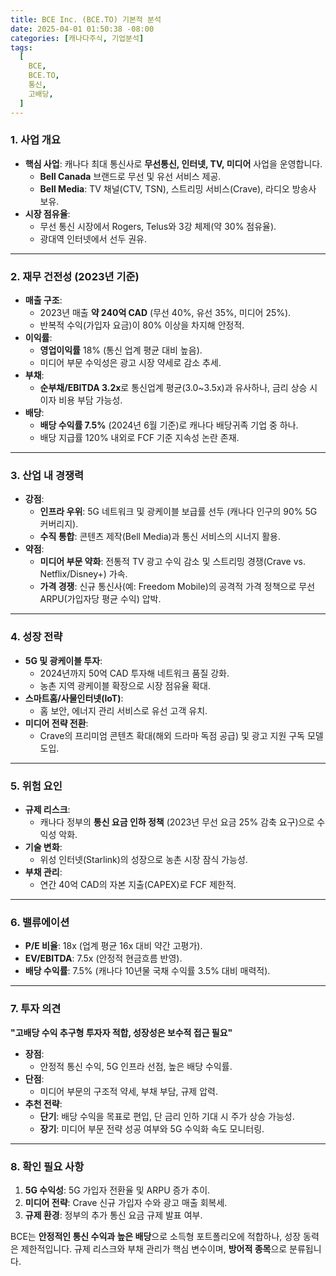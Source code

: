 ```yaml
---
title: BCE Inc. (BCE.TO) 기본적 분석
date: 2025-04-01 01:50:38 -08:00
categories: [캐나다주식, 기업분석]
tags:
  [
    BCE,
    BCE.TO,
    통신,
    고배당,
  ]
---
```


### **1. 사업 개요**

-   **핵심 사업**: 캐나다 최대 통신사로 **무선통신, 인터넷, TV, 미디어** 사업을 운영합니다.
    -   **Bell Canada** 브랜드로 무선 및 유선 서비스 제공.
    -   **Bell Media**: TV 채널(CTV, TSN), 스트리밍 서비스(Crave), 라디오 방송사 보유.
-   **시장 점유율**:
    -   무선 통신 시장에서 Rogers, Telus와 3강 체제(약 30% 점유율).
    -   광대역 인터넷에서 선두 권유.

----------

### **2. 재무 건전성 (2023년 기준)**

-   **매출 구조**:
    -   2023년 매출 **약 240억 CAD** (무선 40%, 유선 35%, 미디어 25%).
    -   반복적 수익(가입자 요금)이 80% 이상을 차지해 안정적.
-   **이익률**:
    -   **영업이익률** 18% (통신 업계 평균 대비 높음).
    -   미디어 부문 수익성은 광고 시장 약세로 감소 추세.
-   **부채**:
    -   **순부채/EBITDA 3.2x**로 통신업계 평균(3.0~3.5x)과 유사하나, 금리 상승 시 이자 비용 부담 가능성.
-   **배당**:
    -   **배당 수익률 7.5%** (2024년 6월 기준)로 캐나다 배당귀족 기업 중 하나.
    -   배당 지급률 120% 내외로 FCF 기준 지속성 논란 존재.

----------

### **3. 산업 내 경쟁력**

-   **강점**:
    -   **인프라 우위**: 5G 네트워크 및 광케이블 보급률 선두 (캐나다 인구의 90% 5G 커버리지).
    -   **수직 통합**: 콘텐츠 제작(Bell Media)과 통신 서비스의 시너지 활용.
-   **약점**:
    -   **미디어 부문 약화**: 전통적 TV 광고 수익 감소 및 스트리밍 경쟁(Crave vs. Netflix/Disney+) 가속.
    -   **가격 경쟁**: 신규 통신사(예: Freedom Mobile)의 공격적 가격 정책으로 무선 ARPU(가입자당 평균 수익) 압박.

----------

### **4. 성장 전략**

-   **5G 및 광케이블 투자**:
    -   2024년까지 50억 CAD 투자해 네트워크 품질 강화.
    -   농촌 지역 광케이블 확장으로 시장 점유율 확대.
-   **스마트홈/사물인터넷(IoT)**:
    -   홈 보안, 에너지 관리 서비스로 유선 고객 유치.
-   **미디어 전략 전환**:
    -   Crave의 프리미엄 콘텐츠 확대(해외 드라마 독점 공급) 및 광고 지원 구독 모델 도입.

----------

### **5. 위험 요인**

-   **규제 리스크**:
    -   캐나다 정부의 **통신 요금 인하 정책** (2023년 무선 요금 25% 감축 요구)으로 수익성 악화.
-   **기술 변화**:
    -   위성 인터넷(Starlink)의 성장으로 농촌 시장 잠식 가능성.
-   **부채 관리**:
    -   연간 40억 CAD의 자본 지출(CAPEX)로 FCF 제한적.

----------

### **6. 밸류에이션**

-   **P/E 비율**: 18x (업계 평균 16x 대비 약간 고평가).
-   **EV/EBITDA**: 7.5x (안정적 현금흐름 반영).
-   **배당 수익률**: 7.5% (캐나다 10년물 국채 수익률 3.5% 대비 매력적).

----------

### **7. 투자 의견**

**"고배당 수익 추구형 투자자 적합, 성장성은 보수적 접근 필요"**

-   **장점**:
    -   안정적 통신 수익, 5G 인프라 선점, 높은 배당 수익률.
-   **단점**:
    -   미디어 부문의 구조적 약세, 부채 부담, 규제 압력.
-   **추천 전략**:
    -   **단기**: 배당 수익을 목표로 편입, 단 금리 인하 기대 시 주가 상승 가능성.
    -   **장기**: 미디어 부문 전략 성공 여부와 5G 수익화 속도 모니터링.

----------

### **8. 확인 필요 사항**

1.  **5G 수익성**: 5G 가입자 전환율 및 ARPU 증가 추이.
2.  **미디어 전략**: Crave 신규 가입자 수와 광고 매출 회복세.
3.  **규제 환경**: 정부의 추가 통신 요금 규제 발표 여부.

BCE는 **안정적인 통신 수익과 높은 배당**으로 소득형 포트폴리오에 적합하나, 성장 동력은 제한적입니다. 규제 리스크와 부채 관리가 핵심 변수이며, **방어적 종목**으로 분류됩니다.
